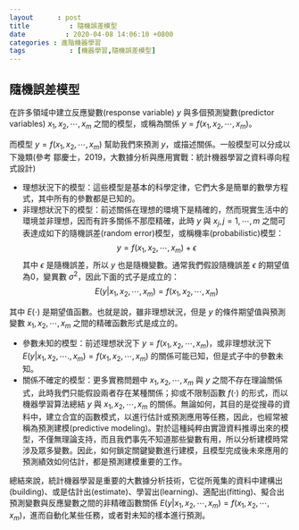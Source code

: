```yaml
---
layout      : post
title          : 隨機誤差模型
date          : 2020-04-08 14:06:10 +0800
categories : 進階機器學習
tags           : [機器學習,隨機誤差模型]
---
```


## 隨機誤差模型
在許多領域中建立反應變數(response variable) $y$ 與多個預測變數(predictor variables) $x_1, x_2,\cdots, x_m$ 之間的模型，或稱為關係 $y = f(x_1,x_2,\cdots,x_m)$。

而模型 $y = f(x_1,x_2,\cdots,x_m)$ 幫助我們來預測 $y$，或描述關係。一般模型可以分成以下幾類(參考 鄒慶士，2019，大數據分析與應用實戰：統計機器學習之資料導向程式設計)
- 理想狀況下的模型：這些模型是基本的科學定律，它們大多是簡單的數學方程式，其中所有的參數都是已知的。
- 非理想狀況下的模型：前述關係在理想的環境下是精確的，然而現實生活中的環境並非理想，因而有許多關係不那麼精確，此時 $y$ 與 $x_j, j=1,\cdots,m$ 之間可表達成如下的隨機誤差(random error)模型，或稱機率(probabilistic)模型：
$$y = f(x_1,x_2,\cdots,x_m) + \epsilon$$
其中 $\epsilon$ 是隨機誤差，所以 $y$ 也是隨機變數。通常我們假設隨機誤差 $\epsilon$ 的期望值為0，變異數  $\sigma^2$，因此下面的式子是成立的：
$$E(y|x_1,x_2,\cdots,x_m) = f(x_1,x_2,\cdots,x_m)$$  

其中 $E( \cdot )$ 是期望值函數。也就是說，雖非理想狀況，但是 $y$ 的條件期望值與預測變數 $x_1,x_2,\cdots,x_m$ 之間的精確函數形式是成立的。    

- 參數未知的模型：前述理想狀況下 $y=f(x_1,x_2,\cdots,x_m)$，或非理想狀況下 $E(y|x_1,x_2,\cdots.,x_m)=f(x_1,x_2,\cdots,x_m)$ 的關係可能已知，但是式子中的參數未知。 
- 關係不確定的模型：更多實務問題中 $x_1,x_2,\cdots,x_m$ 與 $y$ 之間不存在理論關係式，此時我們只能假設兩者存在某種關係；抑或不限制函數 $f( \cdot )$ 的形式，而以機器學習算法總結 $y$ 與 $x_1,x_2,\cdots,x_m$ 的關係。無論如何，其目的是從搜尋的資料中，建立合宜的函數模式，以進行估計或預測應用等任務，因此，也經常被稱為預測建模(predictive modeling)。對於這種純粹由實證資料推導出來的模型，不僅無理論支持，而且我們事先不知道那些變數有用，所以分析建模時常涉及眾多變數。因此，如何鎖定關鍵變數進行建模，且模型完成後未來應用的預測績效如何估計，都是預測建模重要的工作。  
  
總結來說，統計機器學習是重要的大數據分析技術，它從所蒐集的資料中建構出(building)、或是估計出(estimate)、學習出(learning)、適配出(fitting)、擬合出預測變數與反應變數之間的非精確函數關係 $E(y|x_1,x_2,\cdots,x_m) = f(x_1,x_2,\cdots,x_m)$，進而自動化某些任務，或者對未知的樣本進行預測。
